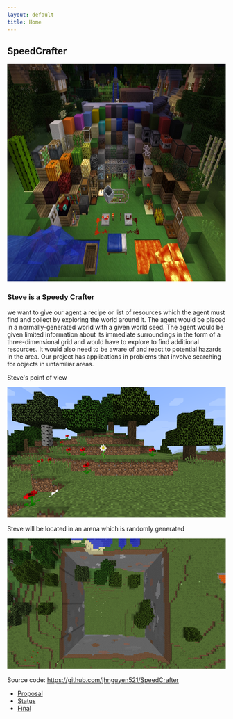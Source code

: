 ```yaml
---
layout: default
title: Home
---
```


## SpeedCrafter

<div style="text-align:center"> <img src='https://raw.githubusercontent.com/jhnguyen521/SpeedCrafter/main/img/homepage.jpg' width="750" height="500"/></div>

### Steve is a Speedy Crafter

<p>  we want to give our agent a recipe or list of resources which the agent must find and collect by exploring the world around it. The agent would be placed in a normally-generated world with a given world seed. The agent would be given limited information about its immediate surroundings in the form of a three-dimensional grid and would have to explore to find additional resources. It would also need to be aware of and react to potential hazards in the area. Our project has applications in problems that involve searching for objects in unfamiliar areas. </p>

<p> Steve's point of view </p>
<div style="text-align:center"> <img src='https://github.com/jhnguyen521/SpeedCrafter/blob/main/img/view.png' width="550" height="300"/></div>

<p> Steve will be located in an arena which is randomly generated </p>
<div style="text-align:center"> <img src='https://raw.githubusercontent.com/jhnguyen521/SpeedCrafter/main/img/arena.png' width="550" height="300"/></div>

Source code: https://github.com/jhnguyen521/SpeedCrafter

- [Proposal](proposal.html)
- [Status](status.html)
- [Final](final.html)
